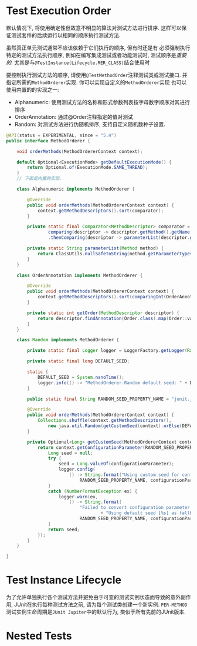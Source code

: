 # Test Execution Order

默认情况下, 将使用确定性但故意不明显的算法对测试方法进行排序.
这样可以保证测试套件的后续运行以相同的顺序执行测试方法.

虽然真正单元测试通常不应该依赖于它们执行的顺序, 但有时还是有
必须强制执行特定的测试方法执行顺序, 例如在编写集成测试或者功能测试时,
测试顺序是*重要的*. 尤其是与``@TestInstance(Lifecycle.RER_CLASS)``结合使用时

要控制执行测试方法的顺序, 请使用``@TestMethodOrder``注释测试类或测试接口.
并指定所需的``MethodOrderer``实现. 你可以实现自定义的``MethodOrderer``实现
也可以使用内置的的实现之一:

* Alphanumeric: 使用测试方法的名称和形式参数列表按字母数字顺序对其进行排序
* OrderAnnotation: 通过@Order注释指定的值对测试
* Random: 对测试方法进行伪随机排序, 支持自定义随机数种子设置.

```java
@API(status = EXPERIMENTAL, since = "5.4")
public interface MethodOrderer {

	void orderMethods(MethodOrdererContext context);

	default Optional<ExecutionMode> getDefaultExecutionMode() {
		return Optional.of(ExecutionMode.SAME_THREAD);
	}
    // 下面是内置的实现.

	class Alphanumeric implements MethodOrderer {

		@Override
		public void orderMethods(MethodOrdererContext context) {
			context.getMethodDescriptors().sort(comparator);
		}

		private static final Comparator<MethodDescriptor> comparator = Comparator.<MethodDescriptor, String> //
				comparing(descriptor -> descriptor.getMethod().getName())//
				.thenComparing(descriptor -> parameterList(descriptor.getMethod()));

		private static String parameterList(Method method) {
			return ClassUtils.nullSafeToString(method.getParameterTypes());
		}
	}

	class OrderAnnotation implements MethodOrderer {

		@Override
		public void orderMethods(MethodOrdererContext context) {
			context.getMethodDescriptors().sort(comparingInt(OrderAnnotation::getOrder));
		}

		private static int getOrder(MethodDescriptor descriptor) {
			return descriptor.findAnnotation(Order.class).map(Order::value).orElse(Integer.MAX_VALUE);
		}
	}

	class Random implements MethodOrderer {

		private static final Logger logger = LoggerFactory.getLogger(Random.class);

		private static final long DEFAULT_SEED;

		static {
			DEFAULT_SEED = System.nanoTime();
			logger.info(() -> "MethodOrderer.Random default seed: " + DEFAULT_SEED);
		}

		public static final String RANDOM_SEED_PROPERTY_NAME = "junit.jupiter.execution.order.random.seed";

		@Override
		public void orderMethods(MethodOrdererContext context) {
			Collections.shuffle(context.getMethodDescriptors(),
				new java.util.Random(getCustomSeed(context).orElse(DEFAULT_SEED)));
		}

		private Optional<Long> getCustomSeed(MethodOrdererContext context) {
			return context.getConfigurationParameter(RANDOM_SEED_PROPERTY_NAME).map(configurationParameter -> {
				Long seed = null;
				try {
					seed = Long.valueOf(configurationParameter);
					logger.config(
						() -> String.format("Using custom seed for configuration parameter [%s] with value [%s].",
							RANDOM_SEED_PROPERTY_NAME, configurationParameter));
				}
				catch (NumberFormatException ex) {
					logger.warn(ex,
						() -> String.format(
							"Failed to convert configuration parameter [%s] with value [%s] to a long. "
									+ "Using default seed [%s] as fallback.",
							RANDOM_SEED_PROPERTY_NAME, configurationParameter, DEFAULT_SEED));
				}
				return seed;
			});
		}
	}

}
```

# Test Instance Lifecycle

为了允许单独执行各个测试方法并避免由于可变的测试实例状态而导致的意外副作用,
JUnit在执行每种测试方法之前, 请为每个测试类创建一个新实例.
``PER-METHOD``测试实例生命周期是``JUnit Jupiter``中的默认行为, 类似于所有先前的JUnit版本.

# Nested Tests
